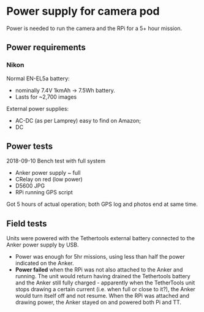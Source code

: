 # Power supply for camera pod

Power is needed to run the camera and the RPi for a 5+ hour mission.

## Power requirements

### Nikon

Normal EN-EL5a battery:
* nominally 7.4V 1kmAh -> 7.5Wh battery.
* Lasts for ~2,700 images

External power supplies:
* AC-DC (as per Lamprey) easy to find on Amazon;
* DC

## Power tests

2018-09-10 Bench test with full system
* Anker power supply ~ full
* CRelay on red (low power)
* D5600 JPG
* RPi running GPS script

Got 5 hours of actual operation; both GPS log and photos end at same time.

## Field tests

Units were powered with the Tethertools external battery connected to the Anker power supply by USB. 
* Power was enough for 5hr missions, using less than half the power indicated on the Anker.
* **Power failed** when the RPi was not also attached to the Anker and running. The unit would return having drained the Tethertools battery and the Anker still fully charged - apparently when the TetherTools unit stops drawing a certain current (i.e. when full or close to it?), the Anker would turn itself off and not resume. When the RPi was attached and drawing power, the Anker stayed on and powered both Pi and TT.

